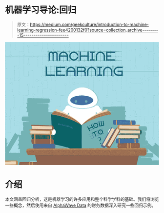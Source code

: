 # 机器学习导论:回归

> 原文：<https://medium.com/geekculture/introduction-to-machine-learning-regression-fee4200132f0?source=collection_archive---------15----------------------->

![](img/2e7c894dc132c08726a43c39d9c37c4c.png)

# 介绍

本文涵盖回归分析，这是机器学习的许多应用和整个科学学科的基础。我们将浏览一些概念，然后使用来自 [AlphaWave Data](https://www.alphawavedata.com/) 的财务数据深入研究一些回归示例。